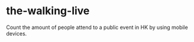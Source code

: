 the-walking-live
================

Count the amount of people attend to a public event in HK by using mobile devices.
